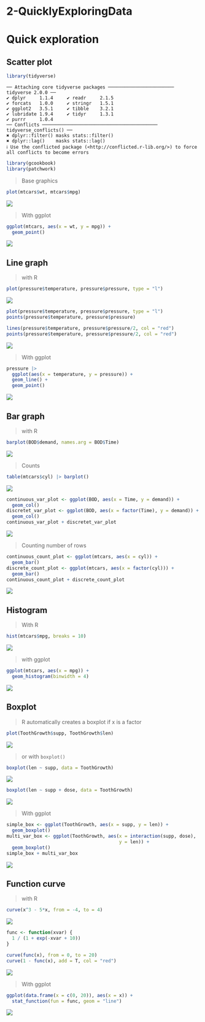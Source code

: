 # 2-QuicklyExploringData


# Quick exploration

## Scatter plot

``` r
library(tidyverse)
```

    ── Attaching core tidyverse packages ──────────────────────── tidyverse 2.0.0 ──
    ✔ dplyr     1.1.4     ✔ readr     2.1.5
    ✔ forcats   1.0.0     ✔ stringr   1.5.1
    ✔ ggplot2   3.5.1     ✔ tibble    3.2.1
    ✔ lubridate 1.9.4     ✔ tidyr     1.3.1
    ✔ purrr     1.0.4     
    ── Conflicts ────────────────────────────────────────── tidyverse_conflicts() ──
    ✖ dplyr::filter() masks stats::filter()
    ✖ dplyr::lag()    masks stats::lag()
    ℹ Use the conflicted package (<http://conflicted.r-lib.org/>) to force all conflicts to become errors

``` r
library(gcookbook)
library(patchwork)
```

> Base graphics

``` r
plot(mtcars$wt, mtcars$mpg)
```

![](2-QuicklyExploringData_files/figure-commonmark/unnamed-chunk-2-1.png)

> With ggplot

``` r
ggplot(mtcars, aes(x = wt, y = mpg)) +
  geom_point()
```

![](2-QuicklyExploringData_files/figure-commonmark/unnamed-chunk-3-1.png)

## Line graph

> with R

``` r
plot(pressure$temperature, pressure$pressure, type = "l")
```

![](2-QuicklyExploringData_files/figure-commonmark/unnamed-chunk-4-1.png)

``` r
plot(pressure$temperature, pressure$pressure, type = "l")
points(pressure$temperature, pressure$pressure)

lines(pressure$temperature, pressure$pressure/2, col = "red")
points(pressure$temperature, pressure$pressure/2, col = "red")
```

![](2-QuicklyExploringData_files/figure-commonmark/unnamed-chunk-5-1.png)

> With ggplot

``` r
pressure |> 
  ggplot(aes(x = temperature, y = pressure)) +
  geom_line() +
  geom_point()
```

![](2-QuicklyExploringData_files/figure-commonmark/unnamed-chunk-6-1.png)

## Bar graph

> with R

``` r
barplot(BOD$demand, names.arg = BOD$Time)
```

![](2-QuicklyExploringData_files/figure-commonmark/unnamed-chunk-7-1.png)

> Counts

``` r
table(mtcars$cyl) |> barplot()
```

![](2-QuicklyExploringData_files/figure-commonmark/unnamed-chunk-8-1.png)

``` r
continuous_var_plot <- ggplot(BOD, aes(x = Time, y = demand)) +
  geom_col()
discretet_var_plot <- ggplot(BOD, aes(x = factor(Time), y = demand)) +
  geom_col()
continuous_var_plot + discretet_var_plot
```

![](2-QuicklyExploringData_files/figure-commonmark/unnamed-chunk-9-1.png)

> Counting number of rows

``` r
continuous_count_plot <- ggplot(mtcars, aes(x = cyl)) +
  geom_bar()
discrete_count_plot <- ggplot(mtcars, aes(x = factor(cyl))) +
  geom_bar()
continuous_count_plot + discrete_count_plot
```

![](2-QuicklyExploringData_files/figure-commonmark/unnamed-chunk-10-1.png)

## Histogram

> With R

``` r
hist(mtcars$mpg, breaks = 10)
```

![](2-QuicklyExploringData_files/figure-commonmark/unnamed-chunk-11-1.png)

> with ggplot

``` r
ggplot(mtcars, aes(x = mpg)) +
  geom_histogram(binwidth = 4)
```

![](2-QuicklyExploringData_files/figure-commonmark/unnamed-chunk-12-1.png)

## Boxplot

> R automatically creates a boxplot if x is a factor

``` r
plot(ToothGrowth$supp, ToothGrowth$len)
```

![](2-QuicklyExploringData_files/figure-commonmark/unnamed-chunk-13-1.png)

> or with `boxplot()`

``` r
boxplot(len ~ supp, data = ToothGrowth)
```

![](2-QuicklyExploringData_files/figure-commonmark/unnamed-chunk-14-1.png)

``` r
boxplot(len ~ supp + dose, data = ToothGrowth)
```

![](2-QuicklyExploringData_files/figure-commonmark/unnamed-chunk-15-1.png)

> With ggplot

``` r
simple_box <- ggplot(ToothGrowth, aes(x = supp, y = len)) +
  geom_boxplot()
multi_var_box <- ggplot(ToothGrowth, aes(x = interaction(supp, dose),
                                         y = len)) +
  geom_boxplot()
simple_box + multi_var_box
```

![](2-QuicklyExploringData_files/figure-commonmark/unnamed-chunk-16-1.png)

## Function curve

> with R

``` r
curve(x^3 - 5*x, from = -4, to = 4)
```

![](2-QuicklyExploringData_files/figure-commonmark/unnamed-chunk-17-1.png)

``` r
func <- function(xvar) {
  1 / (1 + exp(-xvar + 10))
}

curve(func(x), from = 0, to = 20)
curve(1 - func(x), add = T, col = "red")
```

![](2-QuicklyExploringData_files/figure-commonmark/unnamed-chunk-18-1.png)

> With ggplot

``` r
ggplot(data.frame(x = c(0, 20)), aes(x = x)) +
  stat_function(fun = func, geom = "line")
```

![](2-QuicklyExploringData_files/figure-commonmark/unnamed-chunk-19-1.png)
